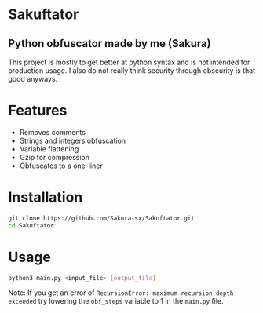# Sakuftator
## Python obfuscator made by me (Sakura)
This project is mostly to get better at python syntax and is not intended for production usage.
I also do not really think security through obscurity is that good anyways.

# Features
- Removes comments
- Strings and integers obfuscation
- Variable flattening
- Gzip for compression
- Obfuscates to a one-liner

# Installation
```bash
git clone https://github.com/Sakura-sx/Sakuftator.git
cd Sakuftator
```

# Usage
```bash
python3 main.py <input_file> [output_file]
```
Note: If you get an error of `RecursionError: maximum recursion depth exceeded` try lowering the `obf_steps` variable to 1 in the `main.py` file.